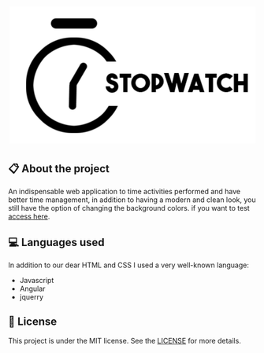 
<h1 align="center">
    <img src="imagens/stopwatch-logo.png" alt="Word Converter" width="500px" />
</h1>

## :clipboard: About the project

An indispensable web application to time activities performed and have better time management, in addition to having a modern and clean look, you still have the option of changing the background colors. if you want to test [access here](https://jhonywalker-pixel.github.io/stopwatch-color/).

## :computer: Languages used

In addition to our dear HTML and CSS I used a very well-known language:
* Javascript
* Angular
* jquerry


## :book: License

This project is under the MIT license. See the [LICENSE](LICENSE.md) for more details.

